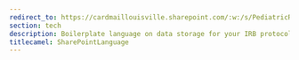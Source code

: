 ```yaml
---
redirect_to: https://cardmaillouisville.sharepoint.com/:w:/s/PediatricResearchAccesstoServices/EVnMLq00GAZPmT5HCk5sA3IBuY9sFTL3AsqI2iuY3tayZg?e=ezbLpL
section: tech
description: Boilerplate language on data storage for your IRB protocol
titlecamel: SharePointLanguage
---
```

